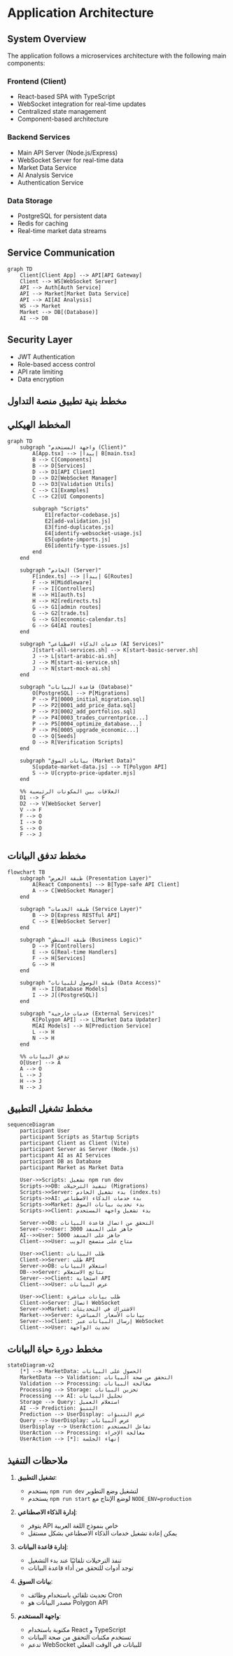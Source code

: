 # Application Architecture

## System Overview

The application follows a microservices architecture with the following main components:

### Frontend (Client)

- React-based SPA with TypeScript
- WebSocket integration for real-time updates
- Centralized state management
- Component-based architecture

### Backend Services

- Main API Server (Node.js/Express)
- WebSocket Server for real-time data
- Market Data Service
- AI Analysis Service
- Authentication Service

### Data Storage

- PostgreSQL for persistent data
- Redis for caching
- Real-time market data streams

## Service Communication

```mermaid
graph TD
    Client[Client App] --> API[API Gateway]
    Client --> WS[WebSocket Server]
    API --> Auth[Auth Service]
    API --> Market[Market Data Service]
    API --> AI[AI Analysis]
    WS --> Market
    Market --> DB[(Database)]
    AI --> DB
```

## Security Layer

- JWT Authentication
- Role-based access control
- API rate limiting
- Data encryption

## مخطط بنية تطبيق منصة التداول

## المخطط الهيكلي

```mermaid
graph TD
    subgraph "واجهة المستخدم (Client)"
        A[App.tsx] --> |يبدأ| B[main.tsx]
        B --> C[Components]
        B --> D[Services]
        D --> D1[API Client]
        D --> D2[WebSocket Manager]
        D --> D3[Validation Utils]
        C --> C1[Examples]
        C --> C2[UI Components]

        subgraph "Scripts"
            E1[refactor-codebase.js]
            E2[add-validation.js]
            E3[find-duplicates.js]
            E4[identify-websocket-usage.js]
            E5[update-imports.js]
            E6[identify-type-issues.js]
        end
    end

    subgraph "الخادم (Server)"
        F[index.ts] --> |يبدأ| G[Routes]
        F --> H[Middleware]
        F --> I[Controllers]
        H --> H1[auth.ts]
        H --> H2[redirects.ts]
        G --> G1[admin routes]
        G --> G2[trade.ts]
        G --> G3[economic-calendar.ts]
        G --> G4[AI routes]
    end

    subgraph "خدمات الذكاء الاصطناعي (AI Services)"
        J[start-all-services.sh] --> K[start-basic-server.sh]
        J --> L[start-arabic-ai.sh]
        J --> M[start-ai-service.sh]
        J --> N[start-mock-ai.sh]
    end

    subgraph "قاعدة البيانات (Database)"
        O[PostgreSQL] --> P[Migrations]
        P --> P1[0000_initial_migration.sql]
        P --> P2[0001_add_price_data.sql]
        P --> P3[0002_add_portfolios.sql]
        P --> P4[0003_trades_currentprice...]
        P --> P5[0004_optimize_database...]
        P --> P6[0005_upgrade_economic...]
        O --> Q[Seeds]
        O --> R[Verification Scripts]
    end

    subgraph "بيانات السوق (Market Data)"
        S[update-market-data.js] --> T[Polygon API]
        S --> U[crypto-price-updater.mjs]
    end

    %% العلاقات بين المكونات الرئيسية
    D1 --> F
    D2 --> V[WebSocket Server]
    V --> F
    F --> O
    I --> O
    S --> O
    F --> J
```

## مخطط تدفق البيانات

```mermaid
flowchart TB
    subgraph "طبقة العرض (Presentation Layer)"
        A[React Components] --> B[Type-safe API Client]
        A --> C[WebSocket Manager]
    end

    subgraph "طبقة الخدمات (Service Layer)"
        B --> D[Express RESTful API]
        C --> E[WebSocket Server]
    end

    subgraph "طبقة المنطق (Business Logic)"
        D --> F[Controllers]
        E --> G[Real-time Handlers]
        F --> H[Services]
        G --> H
    end

    subgraph "طبقة الوصول للبيانات (Data Access)"
        H --> I[Database Models]
        I --> J[(PostgreSQL)]
    end

    subgraph "خدمات خارجية (External Services)"
        K[Polygon API] --> L[Market Data Updater]
        M[AI Models] --> N[Prediction Service]
        L --> H
        N --> H
    end

    %% تدفق البيانات
    O[User] --> A
    A --> O
    L --> J
    H --> J
    N --> J
```

## مخطط تشغيل التطبيق

```mermaid
sequenceDiagram
    participant User
    participant Scripts as Startup Scripts
    participant Client as Client (Vite)
    participant Server as Server (Node.js)
    participant AI as AI Services
    participant DB as Database
    participant Market as Market Data

    User->>Scripts: تشغيل npm run dev
    Scripts->>DB: تنفيذ الترحيلات (Migrations)
    Scripts->>Server: بدء تشغيل الخادم (index.ts)
    Scripts->>AI: بدء خدمات الذكاء الاصطناعي
    Scripts->>Market: بدء تحديث بيانات السوق
    Scripts->>Client: بدء تشغيل واجهة المستخدم

    Server->>DB: التحقق من اتصال قاعدة البيانات
    Server-->>User: جاهز على المنفذ 3000
    AI-->>User: جاهز على المنفذ 5000
    Client-->>User: متاح على متصفح الويب

    User->>Client: طلب البيانات
    Client->>Server: طلب API
    Server->>DB: استعلام البيانات
    DB-->>Server: نتائج الاستعلام
    Server-->>Client: استجابة API
    Client-->>User: عرض البيانات

    User->>Client: طلب بيانات مباشرة
    Client->>Server: اتصال WebSocket
    Server->>Market: الاشتراك في التحديثات
    Market-->>Server: بيانات الأسعار المباشرة
    Server-->>Client: إرسال البيانات عبر WebSocket
    Client-->>User: تحديث الواجهة
```

## مخطط دورة حياة البيانات

```mermaid
stateDiagram-v2
    [*] --> MarketData: الحصول على البيانات
    MarketData --> Validation: التحقق من صحة البيانات
    Validation --> Processing: معالجة البيانات
    Processing --> Storage: تخزين البيانات
    Processing --> AI: تحليل البيانات
    Storage --> Query: استعلام العميل
    AI --> Prediction: التنبؤ
    Prediction --> UserDisplay: عرض التنبؤات
    Query --> UserDisplay: عرض البيانات
    UserDisplay --> UserAction: تفاعل المستخدم
    UserAction --> Processing: معالجة الإجراء
    UserAction --> [*]: إنهاء الجلسة
```

## ملاحظات التنفيذ

1. **تشغيل التطبيق**:

   - يستخدم `npm run dev` لتشغيل وضع التطوير
   - يستخدم `npm run start` لوضع الإنتاج مع `NODE_ENV=production`

2. **إدارة الذكاء الاصطناعي**:

   - يتوفر API خاص بنموذج اللغة العربية
   - يمكن إعادة تشغيل خدمات الذكاء الاصطناعي بشكل مستقل

3. **إدارة قاعدة البيانات**:

   - تنفذ الترحيلات تلقائيًا عند بدء التشغيل
   - توجد أدوات للتحقق من أداء قاعدة البيانات

4. **بيانات السوق**:

   - تحديث تلقائي باستخدام وظائف Cron
   - مصدر البيانات هو Polygon API

5. **واجهة المستخدم**:
   - مكتوبة باستخدام React و TypeScript
   - تستخدم مكتبات التحقق من صحة البيانات
   - تدعم WebSocket للبيانات في الوقت الفعلي
